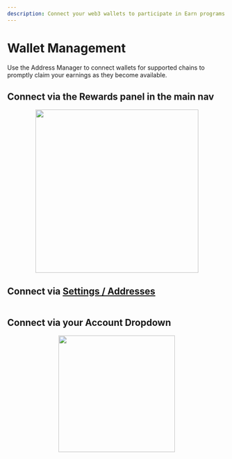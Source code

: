 ```yaml
---
description: Connect your web3 wallets to participate in Earn programs and receive rewards.
---
```


# Wallet Management

Use the Address Manager to connect wallets for supported chains to promptly claim your earnings as they become available.

## **Connect via the Rewards panel in the main nav**

<div align="center">

<figure><img src="../.gitbook/assets/Screenshot 2024-07-03 at 3.58.28 PM.png" alt="" width="375"><figcaption></figcaption></figure>

</div>

## **Connect via** [**Settings / Addresses**](https://flipsidecrypto.xyz/settings/addresses)

<figure><img src="../.gitbook/assets/Screenshot 2024-07-03 at 4.00.16 PM.png" alt=""><figcaption></figcaption></figure>

## **Connect via your Account Dropdown**

<div align="center">

<figure><img src="../.gitbook/assets/Screenshot 2024-07-03 at 4.02.49 PM.png" alt="" width="268"><figcaption></figcaption></figure>

</div>
